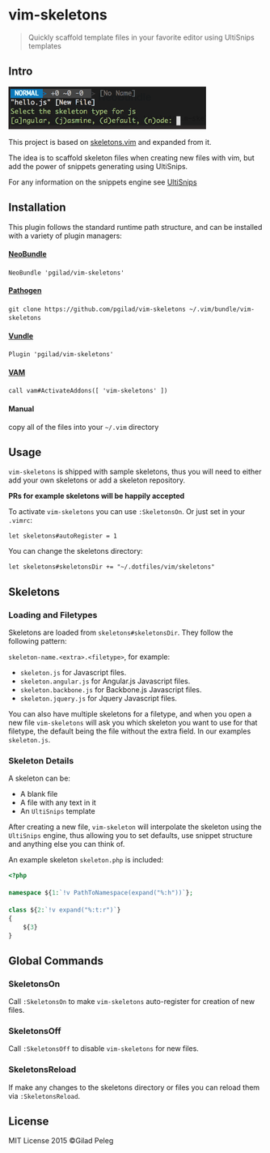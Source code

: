 # vim-skeletons

> Quickly scaffold template files in your favorite editor using UltiSnips templates

## Intro

![Basic output example of vim-skeleton](media/screenshot.png)

This project is based on [skeletons.vim](https://github.com/tobyS/skeletons.vim) and expanded
from it.

The idea is to scaffold skeleton files when creating new files with vim, but add the power of
snippets generating using UltiSnips.

For any information on the snippets engine see [UltiSnips](https://github.com/SirVer/ultisnips)

## Installation

This plugin follows the standard runtime path structure, and can be installed with a variety of plugin managers:

#### [NeoBundle](https://github.com/Shougo/neobundle.vim)
`NeoBundle 'pgilad/vim-skeletons'`

#### [Pathogen](https://github.com/tpope/vim-pathogen)
`git clone https://github.com/pgilad/vim-skeletons ~/.vim/bundle/vim-skeletons`

#### [Vundle](https://github.com/gmarik/vundle)
`Plugin 'pgilad/vim-skeletons'`

#### [VAM](https://github.com/MarcWeber/vim-addon-manager)
`call vam#ActivateAddons([ 'vim-skeletons' ])`

####  Manual
copy all of the files into your `~/.vim` directory

## Usage

`vim-skeletons` is shipped with sample skeletons, thus you will need to either add your
own skeletons or add a skeleton repository.

**PRs for example skeletons will be happily accepted**

To activate `vim-skeletons` you can use `:SkeletonsOn`. Or just set in your `.vimrc`:
```vim
let skeletons#autoRegister = 1
```

You can change the skeletons directory:
```vim
let skeletons#skeletonsDir += "~/.dotfiles/vim/skeletons"
```

## Skeletons

### Loading and Filetypes

Skeletons are loaded from `skeletons#skeletonsDir`. They follow the following pattern:

`skeleton-name.<extra>.<filetype>`, for example:

- `skeleton.js` for Javascript files.
- `skeleton.angular.js` for Angular.js Javascript files.
- `skeleton.backbone.js` for Backbone.js Javascript files.
- `skeleton.jquery.js` for Jquery Javascript files.

You can also have multiple skeletons for a filetype, and when you open a new file `vim-skeletons` will ask you which
skeleton you want to use for that filetype, the default being the file without the extra field. In our examples `skeleton.js`.

### Skeleton Details

A skeleton can be:
- A blank file
- A file with any text in it
- An `UltiSnips` template

After creating a new file, `vim-skeleton` will interpolate the skeleton using the `UltiSnips` engine,
thus allowing you to set defaults, use snippet structure and anything else you can think of.

An example skeleton `skeleton.php` is included:

```php
<?php

namespace ${1:`!v PathToNamespace(expand("%:h"))`};

class ${2:`!v expand("%:t:r")`}
{
    ${3}
}
```

## Global Commands

### SkeletonsOn

Call `:SkeletonsOn` to make `vim-skeletons` auto-register for creation of new files.

### SkeletonsOff

Call `:SkeletonsOff` to disable `vim-skeletons` for new files.

### SkeletonsReload

If make any changes to the skeletons directory or files you can reload them via `:SkeletonsReload`.

## License

MIT License 2015 ©Gilad Peleg

